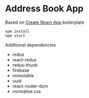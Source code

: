 # Address Book App

Based on [Create React App](https://github.com/facebook/create-react-app) boilerplate

```
npm install
npm start
```

Additional dependencies
- redux
- react-redux
- redux-thunk
- firebase
- immutable
- uuid
- react-router-dom
- normalise.css